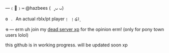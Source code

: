 —﹙🍏﹚⑅   @hazbees   (⠀˳ᴗ ᴗ)

 ɞ⠀.⠀An actual rblx/pt player﹗ ﹗໒꒱۪

𖦹  — erm uh join my [dead server xp](https://discord.gg/dPRhM3hp) for the opinion erm! (only for pony town users lolol)


this github is in working progress. will be updated soon xp
